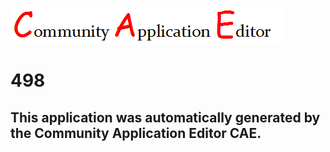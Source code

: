 ![CAE](https://github.com/patricia-cae/CAE-Deployment-Temp/blob/master/img/logo.png)  

498
===================


This application was automatically generated by the Community Application Editor CAE.  
---------------
